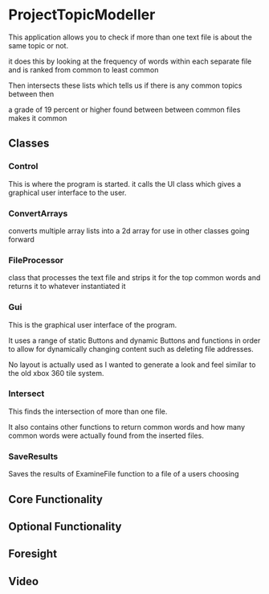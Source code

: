 # ProjectTopicModeller

This application allows you to check if more than one text file is about the same topic or not.

it does this by looking at the  frequency of words within each separate file and is ranked from common to least common

Then intersects these lists which tells us if there is any common topics between then

a grade of 19 percent or higher found between between common files makes it common

## Classes

### Control

This is where the program is started. it calls the UI class which gives a graphical user interface to the user.

### ConvertArrays

converts multiple array lists into a 2d array
for use in other classes going forward

### FileProcessor

class that processes the text file and
strips it for the top common words and returns it to whatever instantiated it
###  Gui

This is the graphical user interface of the program.

It uses a range of static Buttons and dynamic Buttons and functions in order to allow for dynamically changing content such as deleting file addresses.

No layout is actually used as I wanted to generate a look and feel similar to the old xbox 360 tile system.


### Intersect
 This finds the intersection of more than one file.
 
 It also contains other functions to return common words and how many common words were actually found from the inserted files.

### SaveResults

Saves the results of ExamineFile function to a file
of a users choosing


## Core Functionality
## Optional Functionality
## Foresight
## Video
